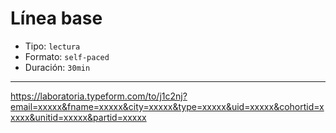 # Línea base

* Tipo: `lectura`
* Formato: `self-paced`
* Duración: `30min`

***

https://laboratoria.typeform.com/to/j1c2nj?email=xxxxx&fname=xxxxx&city=xxxxx&type=xxxxx&uid=xxxxx&cohortid=xxxxx&unitid=xxxxx&partid=xxxxx
